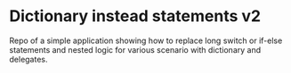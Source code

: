 # Dictionary instead statements v2

Repo of a simple application showing how to replace long switch or if-else statements and nested logic for various scenario with dictionary and delegates.
